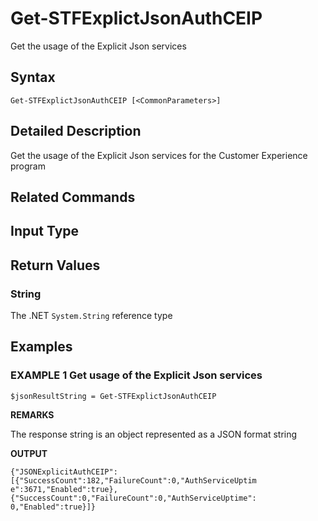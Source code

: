 ﻿# Get-STFExplictJsonAuthCEIP

Get the usage of the Explicit Json services

## Syntax

```
Get-STFExplictJsonAuthCEIP [<CommonParameters>]
```

## Detailed Description

Get the usage of the Explicit Json services for the Customer Experience program

## Related Commands


## Input Type

### 



## Return Values

### String

The .NET `System.String` reference type

## Examples

### EXAMPLE 1 Get usage of the Explicit Json services

```
$jsonResultString = Get-STFExplictJsonAuthCEIP
```

**REMARKS**

The response string is an object represented as a JSON format string

**OUTPUT**

```
{"JSONExplicitAuthCEIP":[{"SuccessCount":182,"FailureCount":0,"AuthServiceUptim
e":3671,"Enabled":true},{"SuccessCount":0,"FailureCount":0,"AuthServiceUptime":
0,"Enabled":true}]}
```

